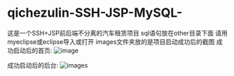 # qichezulin-SSH-JSP-MySQL-
这是一个SSH+JSP前后端不分离的汽车租赁项目
sql语句放在other目录下面
请用myeclipse或eclipse导入或打开
images文件夹放的是项目启动成功后的截图
成功启动后的首页:
![image](https://github.com/gaokun1236/qichezulin-SSH-JSP-MySQL-/blob/master/images/2%24~Y1J3BKJMQNH0II%6098C_9.png)

成功启动后的后台:
![images](https://github.com/gaokun1236/qichezulin-SSH-JSP-MySQL-/blob/master/images/2%24~Y1J3BKJMQNH0II%6098C_9.png)

